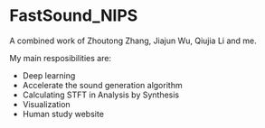 # FastSound_NIPS

A combined work of Zhoutong Zhang, Jiajun Wu, Qiujia Li and me.

My main resposibilities are:
  - Deep learning
  - Accelerate the sound generation algorithm
  - Calculating STFT in Analysis by Synthesis
  - Visualization
  - Human study website
